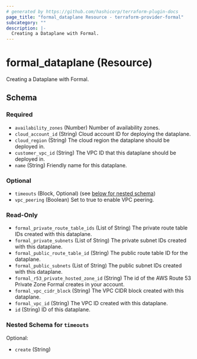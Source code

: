 ```yaml
---
# generated by https://github.com/hashicorp/terraform-plugin-docs
page_title: "formal_dataplane Resource - terraform-provider-formal"
subcategory: ""
description: |-
  Creating a Dataplane with Formal.
---
```


# formal_dataplane (Resource)

Creating a Dataplane with Formal.



<!-- schema generated by tfplugindocs -->
## Schema

### Required

- `availability_zones` (Number) Number of availability zones.
- `cloud_account_id` (String) Cloud account ID for deploying the dataplane.
- `cloud_region` (String) The cloud region the dataplane should be deployed in.
- `customer_vpc_id` (String) The VPC ID that this dataplane should be deployed in.
- `name` (String) Friendly name for this dataplane.

### Optional

- `timeouts` (Block, Optional) (see [below for nested schema](#nestedblock--timeouts))
- `vpc_peering` (Boolean) Set to true to enable VPC peering.

### Read-Only

- `formal_private_route_table_ids` (List of String) The private route table IDs created with this dataplane.
- `formal_private_subnets` (List of String) The private subnet IDs created with this dataplane.
- `formal_public_route_table_id` (String) The public route table ID for the dataplane.
- `formal_public_subnets` (List of String) The public subnet IDs created with this dataplane.
- `formal_r53_private_hosted_zone_id` (String) The id of the AWS Route 53 Private Zone Formal creates in your account.
- `formal_vpc_cidr_block` (String) The VPC CIDR block created with this dataplane.
- `formal_vpc_id` (String) The VPC ID created with this dataplane.
- `id` (String) ID of this dataplane.

<a id="nestedblock--timeouts"></a>
### Nested Schema for `timeouts`

Optional:

- `create` (String)


